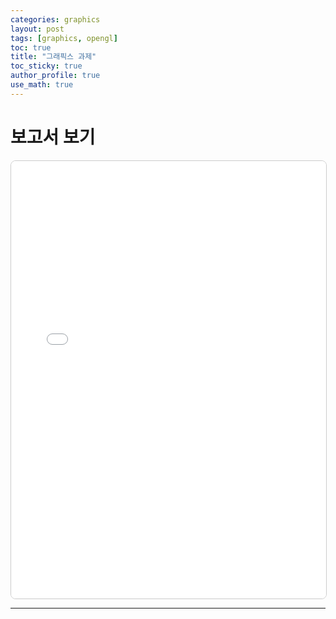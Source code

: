 ```yaml
---
categories: graphics
layout: post
tags: [graphics, opengl]
toc: true
title: "그래픽스 과제"
toc_sticky: true
author_profile: true
use_math: true 
---
```


# 보고서 보기 

<iframe src="/files/graphics_report.pdf" 
        width="100%" 
        height="700px" 
        style="border: 1px solid #ccc; border-radius: 8px;"
        title="Graphics Report PDF Viewer">
    
    <p>PDF 미리보기가 지원되지 않습니다. 아래 링크를 눌러 다운로드하세요.</p>
    <a href="/files/graphics_report.pdf">▶ PDF 파일 다운로드</a>
</iframe>

---